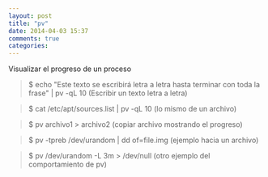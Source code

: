 ```yaml
---
layout: post
title: "pv"
date: 2014-04-03 15:37
comments: true
categories: 
---
```

Visualizar el progreso de un proceso

>$ echo "Este texto se escribirá letra a letra hasta terminar con toda la frase" |  pv -qL 10 (Escribir un texto letra a letra)

>$ cat /etc/apt/sources.list | pv -qL 10  (lo mismo de un archivo)

>$ pv archivo1 > archivo2  (copiar archivo mostrando el progreso)

>$ pv -tpreb /dev/urandom | dd of=file.img (ejemplo hacia un archivo)

>$ pv /dev/urandom -L 3m > /dev/null (otro ejemplo del comportamiento de pv)

